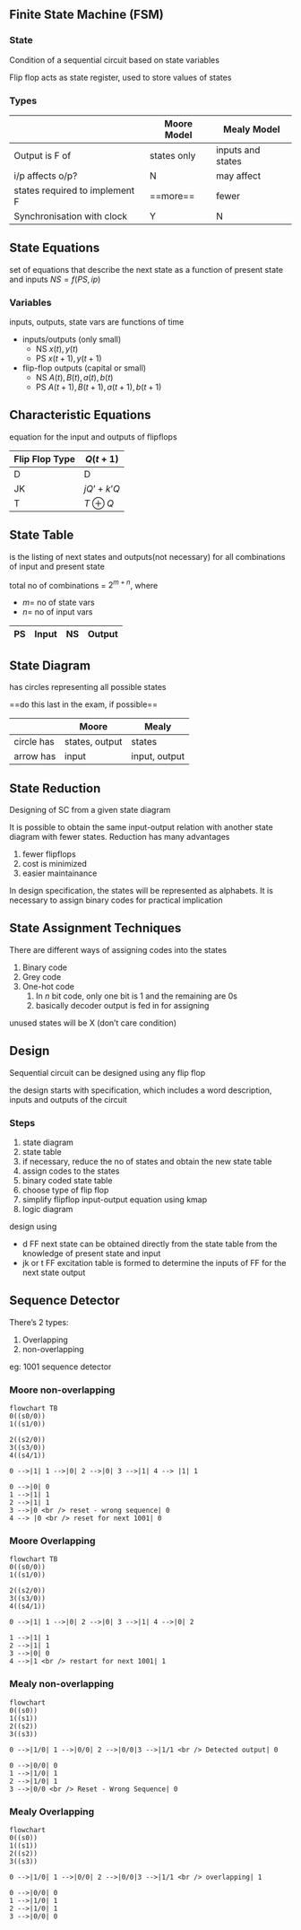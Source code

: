 ## Finite State Machine (FSM)

### State

Condition of a sequential circuit based on state variables

Flip flop acts as state register, used to store values of states

### Types

|                                | Moore Model | Mealy Model       |
| ------------------------------ | ----------- | ----------------- |
| Output is F of                 | states only | inputs and states |
| i/p affects o/p?               | N           | may affect        |
| states required to implement F | ==more==    | fewer             |
| Synchronisation with clock     | Y           | N                 |

## State Equations

set of equations that describe the next state as a function of present state and inputs
$NS = f(PS, ip)$

### Variables

inputs, outputs, state vars are functions of time

- inputs/outputs (only small)
  - NS $x(t), y(t)$
  - PS $x(t+1), y(t+1)$
- flip-flop outputs (capital or small)
  - NS $A(t), B(t),  a(t), b(t)$
  - PS $A(t+1), B(t+1), a(t+1), b(t+1)$

## Characteristic Equations

equation for the input and outputs of flipflops

| Flip Flop Type | $Q(t+1)$     |
| -------------- | ------------ |
| D              | D            |
| JK             | $jQ’ + k’Q$  |
| T              | $T \oplus Q$ |

## State Table

is the listing of next states and outputs(not necessary) for all combinations of input and present state

total no of combinations = $2^{m+n}$, where

- $m =$ no of state vars
- $n =$ no of input vars

| PS   | Input | NS   | Output |
| ---- | ----- | ---- | ------ |

## State Diagram

has circles representing all possible states

==do this last in the exam, if possible==

|            | Moore          | Mealy         |
| ---------- | -------------- | ------------- |
| circle has | states, output | states        |
| arrow has  | input          | input, output |

## State Reduction

Designing of SC from a given state diagram

It is possible to obtain the same input-output relation with another state diagram with fewer states. Reduction has many advantages

1. fewer flipflops
2. cost is minimized
3. easier maintainance

In design specification, the states will be represented as alphabets. It is necessary to assign binary codes for practical implication

## State Assignment Techniques

There are different ways of assigning codes into the states

1. Binary code
2. Grey code
3. One-hot code
   1. In $n$ bit code, only one bit is 1 and the remaining are 0s
   2. basically decoder output is fed in for assigning

unused states will be X (don’t care condition)

## Design

Sequential circuit can be designed using any flip flop

the design starts with specification, which includes a word description, inputs and outputs of the circuit

### Steps

1. state diagram
2. state table
3. if necessary, reduce the no of states and obtain the new state table
4. assign codes to the states
5. binary coded state table
6. choose type of flip flop
7. simplify flipflop input-output equation using kmap
8. logic diagram

design using 

- d FF
  next state can be obtained directly from the state table from the knowledge of present state and input
- jk or t FF
  excitation table is formed to determine the inputs of FF for the next state output

## Sequence Detector

There’s 2 types:

1. Overlapping
2. non-overlapping

eg: 1001 sequence detector

### Moore non-overlapping

```mermaid
flowchart TB
0((s0/0))
1((s1/0))

2((s2/0))
3((s3/0))
4((s4/1))

0 -->|1| 1 -->|0| 2 -->|0| 3 -->|1| 4 --> |1| 1

0 -->|0| 0
1 -->|1| 1
2 -->|1| 1
3 -->|0 <br /> reset - wrong sequence| 0
4 --> |0 <br /> reset for next 1001| 0
```

### Moore Overlapping

```mermaid
flowchart TB
0((s0/0))
1((s1/0))

2((s2/0))
3((s3/0))
4((s4/1))

0 -->|1| 1 -->|0| 2 -->|0| 3 -->|1| 4 -->|0| 2

1 -->|1| 1
2 -->|1| 1
3 -->|0| 0
4 -->|1 <br /> restart for next 1001| 1
```

### Mealy non-overlapping

```mermaid
flowchart
0((s0))
1((s1))
2((s2))
3((s3))

0 -->|1/0| 1 -->|0/0| 2 -->|0/0|3 -->|1/1 <br /> Detected output| 0

0 -->|0/0| 0
1 -->|1/0| 1
2 -->|1/0| 1
3 -->|0/0 <br /> Reset - Wrong Sequence| 0
```

### Mealy Overlapping

```mermaid
flowchart
0((s0))
1((s1))
2((s2))
3((s3))

0 -->|1/0| 1 -->|0/0| 2 -->|0/0|3 -->|1/1 <br /> overlapping| 1

0 -->|0/0| 0
1 -->|1/0| 1
2 -->|1/0| 1
3 -->|0/0| 0
```

